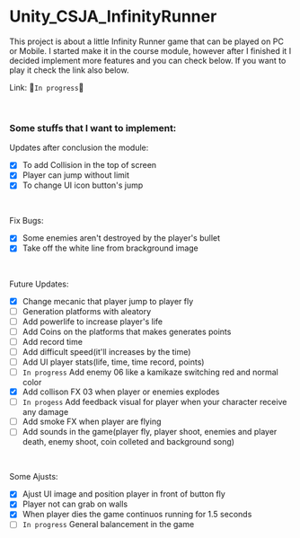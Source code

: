 # Unity_CSJA_InfinityRunner

This project is about a little Infinity Runner game that can be played on PC or Mobile. I started make it in the course module, however after I finished it I decided implement more features and you can check below. If you want to play it check the link also below.

Link: 🚧`In progress`🚧

<br>

### Some stuffs that I want to implement:

Updates after conclusion the module:

- [x] To add Collision in the top of screen
- [x] Player can jump without limit
- [x] To change UI icon button's jump

<br>

Fix Bugs:<br>

- [x] Some enemies aren't destroyed by the player's bullet
- [x] Take off the white line from brackground image

<br>

Future Updates:<br>

- [x] Change mecanic that player jump to player fly
- [ ] Generation platforms with aleatory
- [ ] Add powerlife to increase player's life
- [ ] Add Coins on the platforms that makes generates points
- [ ] Add record time
- [ ] Add difficult speed(it'll increases by the time)
- [ ] Add UI player stats(life, time, time record, points)
- [ ] `In progress` Add enemy 06 like a kamikaze switching red and normal color
- [x] Add collison FX 03 when player or enemies explodes
- [ ] `In progess` Add feedback visual for player when your character receive any damage
- [ ] Add smoke FX when player are flying
- [ ] Add sounds in the game(player fly, player shoot, enemies and player death, enemy shoot, coin colleted and background song)

<br>

Some Ajusts:<br>

- [x] Ajust UI image and position player in front of button fly
- [x] Player not can grab on walls
- [x] When player dies the game continuos running for 1.5 seconds
- [ ] `In progress` General balancement in the game
